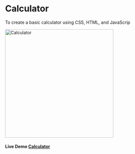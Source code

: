 # Calculator
To create a basic calculator using CSS, HTML, and JavaScrip

<img src="https://github.com/sudhanshu1313/Calculator/blob/main/calculator.png" alt="Calculator" width="350" height="350px">


<h4>Live Demo <a href="https://sudhanshu1313.github.io/Calculator/">Calculator</a> </h4>

